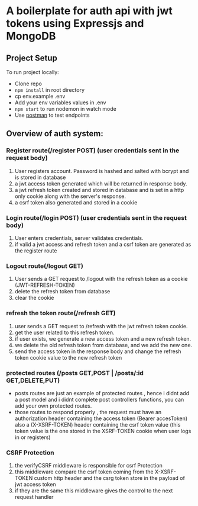 # A boilerplate for auth api with jwt tokens using Expressjs and MongoDB

## Project Setup

To run project locally:

- Clone repo
- `npm install` in root directory
- cp env.example .env
- Add your env variables values in .env
- `npm start` to run nodemon in watch mode
- Use [postman](https://https://www.getpostman.com/) to test endpoints 

## Overview of auth system:

### Register route(/register POST) (user credentials sent in the request body)

1.  User registers account. Password is hashed and salted with bcrypt and is stored in database
2.  a jwt access token generated which will be  returned in response body.
3.  a jwt refresh token created and stored in database and is set in a http only cookie along with the server's response.
4.  a csrf token also generated and stored in a cookie


### Login route(/login POST) (user credentials sent in the request body)

1. User enters credentials, server validates credentials.
2. if valid a jwt access and refresh token and a csrf token are generated as the register route


### Logout route(/logout GET)

1. User sends a GET request to /logout with the refresh token as a cookie (JWT-REFRESH-TOKEN)
2. delete the refresh token from database
3. clear the cookie


### refresh the token route(/refresh GET)

1. user sends a GET request to /refresh with the jwt refresh token cookie.
2. get the user related to this refresh token.
3. if user exists, we generate a new access token and a new refresh token.
4. we delete the old refresh token from database, and we add the new one.
5. send the access token in the response body and change the refresh token cookie value to the new refresh token


### protected routes (/posts GET,POST | /posts/:id GET,DELETE,PUT)
- posts routes are just an example of protected routes , hence i didnt add a post model  and i didnt complete post controllers functions, you can add your own protected routes.
- those routes to respond properly , the request must have an authorization header containing the access token (Bearer accesToken) also a (X-XSRF-TOKEN) header containing the csrf token value (this token value is the one stored in the XSRF-TOKEN cookie when user logs in or registers)  


### CSRF Protection

1. the verifyCSRF middleware is responsible for csrf Protection
2. this middleware compare the csrf token coming from the X-XSRF-TOKEN custom http header and the csrg token store in the payload of jwt access token
3. if they are the same this middleware gives the control to the next request handler  



